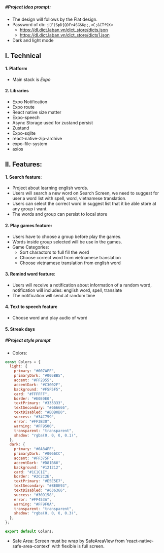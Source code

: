 ##### _#Project idea prompt:_

- The design will follows by the Flat design.
- Password of db: `j[F)SpD{QDFr4SG&Kp;,<C;&CTf9X<`
  - https://dl.dict.laban.vn/dict_store/dicts.json
  - https://dl.dict.laban.vn/dict_store/dicts1.json
- Dark and light mode

## **I. Technical**

#### **1. Platform**

- Main stack is _Expo_

#### **2. Libraries**

- Expo Notification
- Expo route
- React native size matter
- Expo-speech
- Async Storage used for zustand persist
- Zustand
- Expo-sqlite
- react-native-zip-archive
- expo-file-system
- axios

## **II. Features**:

#### **1. Search feature**:

- Project about learning english words.
- Users will search a new word on Search Screen, we need to suggest for user a word list with spell, word, vietnamese translation.
- Users can select the correct word in suggest list that it be able store at any group i want.
- The words and group can persist to local store

#### **2. Play games feature:**

- Users have to choose a group before play the games.
- Words inside group selected will be use in the games.
- Game Categories:
  - Sort charactors to full fill the word
  - Choose correct word from vietnamese translation
  - Choose vietnamese translation from english word

#### **3. Remind word feature**:

- Users will receive a notification about information of a random word, notification will includes: english word, spell, translate
- The notification will send at random time

#### **4. Text to speech feature**

- Choose word and play audio of word

#### **5. Streak days**

##### _#Project style prompt_

- Colors:

```js
const Colors = {
  light: {
    primary: "#007AFF",
    primaryDark: "#005BB5",
    accent: "#FF2D55",
    accentDark: "#C3002F",
    background: "#F5F5F5",
    card: "#FFFFFF",
    border: "#E0E0E0",
    textPrimary: "#333333",
    textSecondary: "#666666",
    textDisabled: "#B0B0B0",
    success: "#34C759",
    error: "#FF3B30",
    warning: "#FF9500",
    transparent: "transparent",
    shadow: "rgba(0, 0, 0, 0.1)",
  },
  dark: {
    primary: "#0A84FF",
    primaryDark: "#0066CC",
    accent: "#FF375F",
    accentDark: "#D81B60",
    background: "#121212",
    card: "#1C1C1E",
    border: "#2C2C2E",
    textPrimary: "#E5E5E7",
    textSecondary: "#8E8E93",
    textDisabled: "#636366",
    success: "#30D158",
    error: "#FF453A",
    warning: "#FF9F0A",
    transparent: "transparent",
    shadow: "rgba(0, 0, 0, 0.3)",
  },
};

export default Colors;
```

- Safe Area: Screen must be wrap by SafeAreaView from 'react-native-safe-area-context' with flexible is full screen.